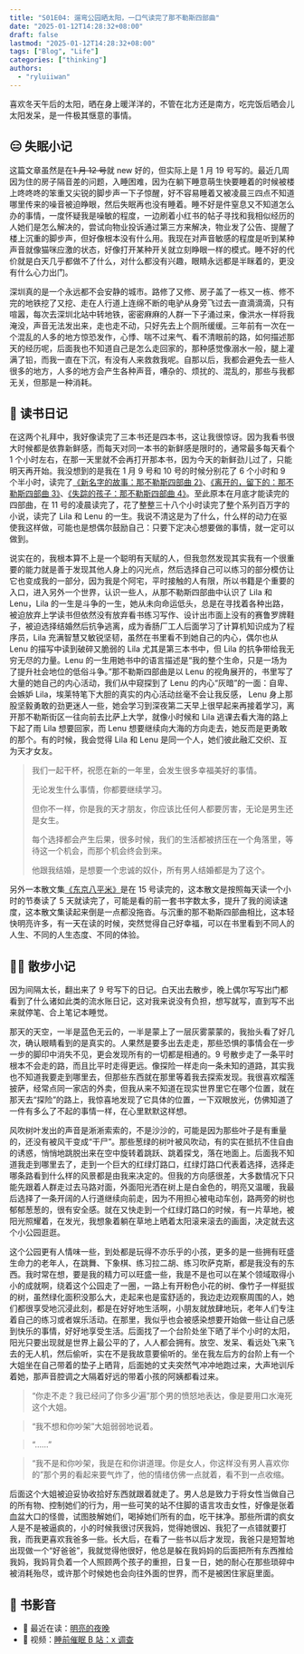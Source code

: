 ```yaml
---
title: "S01E04: 遛弯公园晒太阳，一口气读完了那不勒斯四部曲"
date: "2025-01-12T14:28:32+08:00"
draft: false
lastmod: "2025-01-12T14:28:32+08:00"
tags: ["Blog", "Life"]
categories: ["thinking"]
authors:
  - "ryluiiwan"
---
```


喜欢冬天午后的太阳，晒在身上暖洋洋的，不管在北方还是南方，吃完饭后晒会儿太阳发呆，是一件极其惬意的事情。

## 😑 失眠小记

这篇文章虽然是在~~1 月 12 号~~就 new 好的，但实际上是 1 月 19 号写的。最近几周因为住的房子隔音差的问题，入睡困难，因为在躺下睡意萌生快要睡着的时候被楼上咚咚咚的笨重又尖锐的脚步声一下子惊醒，好不容易睡着又被凌晨三四点不知道哪里传来的噪音被迫睁眼，然后失眠再也没有睡着。睡不好是件窒息又不知道怎么办的事情，一度怀疑我是噪敏的程度，一边刷着小红书的帖子寻找和我相似经历的人她们是怎么解决的，尝试向物业投诉通过第三方来解决，物业发了公告、提醒了楼上沉重的脚步声，但好像根本没有什么用。我现在对声音敏感的程度是听到某种声音就像猫咪应激的状态，好像打开某种开关就立刻睁眼一样的模式。睡不好的代价就是白天几乎都做不了什么，对什么都没有兴趣，眼睛永远都是半眯着的，更没有什么心力出门。

深圳真的是一个永远都不会安静的城市。路修了又修、房子盖了一栋又一栋、修不完的地铁挖了又挖、走在人行道上连绵不断的电驴从身旁飞过去一直滴滴滴，只有喧嚣，每次去深圳北站中转地铁，密密麻麻的人群一下子涌过来，像洪水一样将我淹没，声音无法发出来，走也走不动，只好先去上个厕所缓缓。三年前有一次在一个混乱的人多的地方惊恐发作，心悸、喘不过来气、看不清眼前的路，如何描述那天的经历呢，后面我也不知道自己是怎么走回家的，那种感觉像溺水一般，腿上灌满了铅，而我一直在下沉，有没有人来救救我呢。自那以后，我都会避免去一些人很多的地方，人多的地方会产生各种声音，嘈杂的、烦扰的、混乱的，那些与我都无关，但那是一种消耗。

## 📕 读书日记

在这两个礼拜中，我好像读完了三本书还是四本书，这让我很惊讶。因为我看书很大时候都是依靠新鲜感，而每天对同一本书的新鲜感是限时的，通常最多每天看个 1 个小时左右，在那一天里就不会再打开那本书，因为今天的新鲜劲儿过了，只能明天再开始。我没想到的是我在 1 月 9 号和 10 号的时候分别花了 6 个小时和 9 个半小时，读完了[《新名字的故事：那不勒斯四部曲 2》](https://book.douban.com/subject/26986954/)、[《离开的，留下的：那不勒斯四部曲 3》](https://book.douban.com/subject/27104959/)、[《失踪的孩子：那不勒斯四部曲 4》](https://book.douban.com/subject/30172069/)。至此原本在月底才能读完的四部曲，在 11 号的凌晨读完了，花了整整三十八个小时读完了整个系列百万字的小说，读完了 Lila 和 Lenu 的一生。我说不清这是为了什么，什么样的动力在驱使我这样做，可能也是想偶尔鼓励自己：只要下定决心想要做的事情，就一定可以做到。

说实在的，我根本算不上是一个聪明有天赋的人，但我忽然发现其实我有一个很重要的能力就是善于发现其他人身上的闪光点，然后选择自己可以练习的部分模仿让它也变成我的一部分，因为我是个阿宅，平时接触的人有限，所以书籍是个重要的入口，进入另外一个世界，认识一些人，从那不勒斯四部曲中认识了 Lila 和 Lenu，Lila 的一生是斗争的一生，她从未向命运低头，总是在寻找着各种出路，被迫放弃上学读书但依然没有放弃看书练习写作、设计出市面上没有的赛鲁罗牌鞋子，被迫选择结婚然后抗争逃离，成为香肠厂工人后面学习了计算机知识成为了程序员，Lila 充满智慧又敏锐坚韧，虽然在书里看不到她自己的内心，偶尔也从 Lenu 的描写中读到破碎又脆弱的 Lila 尤其是第三本书中，但 Lila 的抗争带给我无穷无尽的力量。Lenu 的一生用她书中的语言描述是“我的整个生命，只是一场为了提升社会地位的低俗斗争。”那不勒斯四部曲是以 Lenu 的视角展开的，书里写了大量的她自己的内心活动，我们从中窥探到了 Lenu 的内心“灰暗”的一面：自卑、会嫉妒 Lila，埃莱特笔下大胆的真实的内心活动丝毫不会让我反感， Lenu 身上那股坚毅勇敢的劲更迷人一些，她会学习到深夜第二天早上很早起来再接着学习，离开那不勒斯街区一往向前去比萨上大学，就像小时候和 Lila 逃课去看大海的路上下起了雨 Lila 想要回家，而 Lenu 想要继续向大海的方向走去，她反而是更勇敢的那个。有的时候，我会觉得 Lila 和 Lenu 是同一个人，她们彼此融汇交织、互为天才女友。

> 我们一起干杯，祝愿在新的一年里，会发生很多幸福美好的事情。
>
> 无论发生什么事情，你都要继续学习。
>
> 但你不一样，你是我的天才朋友，你应该比任何人都要厉害，无论是男生还是女生。
>
> 每个选择都会产生后果，很多时候，我们的生活都被挤压在一个角落里，等待这一个机会，而那个机会终会到来。
>
> 他跟我结婚，是想要一个忠诚的奴仆，所有男人结婚都是为了这个。

另外一本散文集[《东京八平米》](https://book.douban.com/subject/36096287/)是在 15 号读完的，这本散文是按照每天读一个小时的节奏读了 5 天就读完了，可能是看的前一套书字数太多，提升了我的阅读速度，这本散文集读起来倒是一点都没拖沓。与沉重的那不勒斯四部曲相比，这本轻快明亮许多，有一天在读的时候，突然觉得自己好幸福，可以在书里看到不同人的人生、不同的人生态度、不同的体验。

## 🚶‍♀️ 散步小记

因为间隔太长，翻出来了 9 号写下的日记。白天出去散步，晚上偶尔写写出门都看到了什么诸如此类的流水账日记，这对我来说没有负担，想写就写，直到写不出来就停笔、合上笔记本睡觉。

那天的天空，一半是蓝色无云的，一半是蒙上了一层灰雾蒙蒙的，我抬头看了好几次，确认眼睛看到的是真实的。人果然是要多出去走走，那些恐惧的事情会在一步一步的脚印中消失不见，更会发现所有的一切都是相通的。9 号散步走了一条平时根本不会走的路，而且比平时走得更远。像探险一样走向一条未知的道路，其实我也不知道我要走到哪里去，但那些东西就在那里等着我去探索发现。我很喜欢榴莲披萨，经常点同一家店的外卖，但我从来不知道在现实世界里它在哪个位置，就在那天去“探险”的路上，我惊喜地发现了它具体的位置，一下双眼放光，仿佛知道了一件有多么了不起的事情一样，在心里默默这样想。

风吹树叶发出的声音是淅淅索索的，不是沙沙的，可能是因为那些叶子是有重量的，还没有被风干变成“干尸”。那些葱绿的树叶被风吹动，有的实在抵抗不住自由的诱惑，悄悄地跳脱出来在空中旋转着跳跃、跳着探戈，落在地面上。后面我不知道我走到哪里去了，走到一个巨大的红绿灯路口，红绿灯路口代表着选择，选择走哪条路看到什么样的风景都是由我来决定的。但我的方向感很差，大多数情况下只能先跟着人群走过去马路对面，外面阳光洒在树上是白金色的，明亮又温暖，我最后选择了一条开阔的人行道继续向前走，因为不用担心被电动车创，路两旁的树也郁郁葱葱的，很有安全感。就在又快走到一个红绿灯路口的时候，有一片草地，被阳光照耀着，在发光，我想象着躺在草地上晒着太阳滚来滚去的画面，决定就去这个小公园逛逛。

这个公园更有人情味一些，到处都是玩得不亦乐乎的小孩，更多的是一些拥有旺盛生命力的老年人，在跳舞、下象棋、练习拉二胡、练习吹萨克斯，都是我没有的东西。我时常在想，要是我的精力可以旺盛一些，我是不是也可以在某个领域取得小小的成就啊，绕着这个公园走了一圈，一路上有开粉色小花的树、像竹子一样挺拔的树，虽然绿化面积没那么大，走起来也是蛮舒适的，我边走边观察周围的人，她们都很享受地沉浸此刻，都是在好好地生活啊，小朋友就放肆地玩，老年人们专注着自己的练习或者娱乐活动。在那里，我似乎也会被感染想要开始做一些让自己感到快乐的事情，好好地享受生活。后面找了一个台阶处坐下晒了半个小时的太阳，阳光只要出现就是世界上最公平的了，人人都会拥有。放空、发呆、看远处飞来飞去的无人机，然后偷听，实在不是我故意要偷听的。坐在我左后方的台阶上有一个大姐坐在自己带着的垫子上晒背，后面她的丈夫突然气冲冲地跑过来，大声地训斥着她，那声音腔调之大隔着好远的带着小孩的阿姨都看过来。

> “你走不走？我已经问了你多少遍”那个男的愤怒地表达，像是要用口水淹死这个大姐。

> “我不想和你吵架”大姐弱弱地说着。

> “……”

> “我不是和你吵架，我是在和你讲道理。你是女人，你这样没有男人喜欢你的”那个男的看起来要气炸了，他的情绪仿佛一点就着，看不到一点收缩。

后面这个大姐被迫妥协收拾好东西就跟着就走了。男人总是致力于将女性当做自己的所有物、控制她们的行为，用一些可笑的站不住脚的语言攻击女性，好像是张着血盆大口的怪兽，试图肢解她们，喝掉她们所有的血，吃干抹净。那些所谓的疯女人是不是被逼疯的，小的时候我很讨厌我妈，觉得她很凶、我犯了一点错就要打我，而我更喜欢我爸多一些。长大后，在看了一些书以后才发现，我爸只是短暂地出现做一个“好爸爸”，我就觉得他很好，他总是躲在我妈妈的后面把所有东西推给我妈，我妈背负着一个人照顾两个孩子的重担，日复一日，她的耐心在那些琐碎中被消耗殆尽，或许那个时候她也会向往外面的世界，而不是被困住家庭里面。

## 🎨 书影音

- 📌 最近在读：[明亮的夜晚](https://book.douban.com/subject/36457094/)
- 📍 视频：[睡前催眠 B 站：x 调查](https://space.bilibili.com/339233162)
